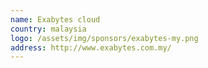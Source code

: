 ```yaml
---
name: Exabytes cloud
country: malaysia
logo: /assets/img/sponsors/exabytes-my.png
address: http://www.exabytes.com.my/
---
```



